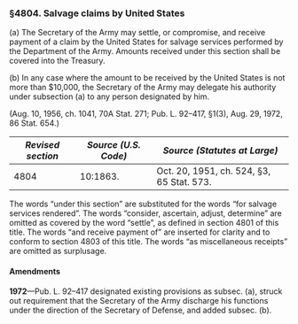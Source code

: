 ### §4804. Salvage claims by United States ###

(a) The Secretary of the Army may settle, or compromise, and receive payment of a claim by the United States for salvage services performed by the Department of the Army. Amounts received under this section shall be covered into the Treasury.

(b) In any case where the amount to be received by the United States is not more than $10,000, the Secretary of the Army may delegate his authority under subsection (a) to any person designated by him.

(Aug. 10, 1956, ch. 1041, 70A Stat. 271; Pub. L. 92–417, §1(3), Aug. 29, 1972, 86 Stat. 654.)

|*Revised section*|*Source (U.S. Code)*|      *Source (Statutes at Large)*       |
|-----------------|--------------------|-----------------------------------------|
|      4804       |      10:1863.      |Oct. 20, 1951, ch. 524, §3, 65 Stat. 573.|

The words “under this section” are substituted for the words “for salvage services rendered”. The words “consider, ascertain, adjust, determine” are omitted as covered by the word “settle”, as defined in section 4801 of this title. The words “and receive payment of” are inserted for clarity and to conform to section 4803 of this title. The words “as miscellaneous receipts” are omitted as surplusage.

#### Amendments ####

**1972**—Pub. L. 92–417 designated existing provisions as subsec. (a), struck out requirement that the Secretary of the Army discharge his functions under the direction of the Secretary of Defense, and added subsec. (b).